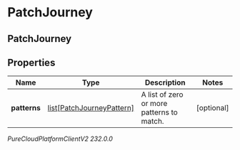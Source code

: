 # PatchJourney

## PatchJourney

## Properties

|Name | Type | Description | Notes|
|------------ | ------------- | ------------- | -------------|
| **patterns** | [list[PatchJourneyPattern]](PatchJourneyPattern) | A list of zero or more patterns to match. | [optional] |



_PureCloudPlatformClientV2 232.0.0_
